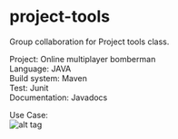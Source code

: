 # project-tools
Group collaboration for Project tools class. 

Project: Online multiplayer bomberman  
Language: JAVA  
Build system: Maven  
Test: Junit  
Documentation: Javadocs  

Use Case:  
![alt tag](http://puu.sh/njY39/6db115d1c3.png)
